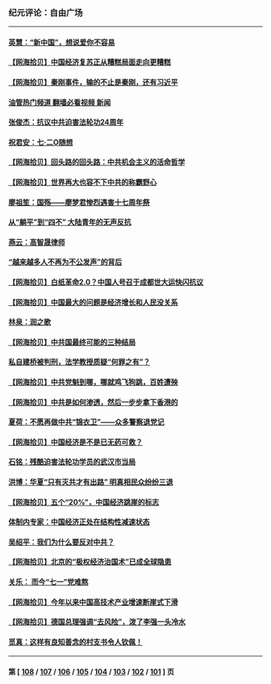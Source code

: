 ### 纪元评论：自由广场
---
#### [英慧：“新中国”，想说爱你不容易](../../pages/nsc993/n14039324.md?07230330) 
#### [【网海拾贝】中国经济复苏正从糟糕局面走向更糟糕](../../pages/nsc993/n14039281.md?07230330) 
#### [【网海拾贝】秦刚事件，输的不止是秦刚，还有习近平](../../pages/nsc993/n14038423.md?07230330) 
#### [油管热门频道 翻墙必看视频 新闻](ok?07230330)
#### [张俊杰：抗议中共迫害法轮功24周年](../../pages/nsc993/n14038104.md?07230330) 
#### [祝君安：七·二O随想](../../pages/nsc993/n14037469.md?07230330) 
#### [【网海拾贝】回头路的回头路：中共机会主义的活命哲学](../../pages/nsc993/n14036607.md?07230330) 
#### [【网海拾贝】世界再大也容不下中共的称霸野心](../../pages/nsc993/n14035979.md?07230330) 
#### [廖祖笙：国殇——廖梦君惨烈遇害十七周年祭](../../pages/nsc993/n14035636.md?07230330) 
#### [从“躺平”到“四不” 大陆青年的无声反抗](../../pages/nsc993/n14034924.md?07230330) 
#### [燕云：高智晟律师](../../pages/nsc993/n14034945.md?07230330) 
#### [“越来越多人不再为不公发声”的背后](../../pages/nsc993/n14034935.md?07230330) 
#### [【网海拾贝】白纸革命2.0？中国人号召于成都世大运快闪抗议](../../pages/nsc993/n14034919.md?07230330) 
#### [【网海拾贝】中国最大的问题是经济增长和人民没关系](../../pages/nsc993/n14033024.md?07230330) 
#### [林泉：润之歌](../../pages/nsc993/n14032905.md?07230330) 
#### [【网海拾贝】中共国最终可能的三种结局](../../pages/nsc993/n14032149.md?07230330) 
#### [私自建桥被判刑，法学教授质疑“何罪之有”？](../../pages/nsc993/n14031517.md?07230330) 
#### [【网海拾贝】中共党魁到哪，哪就鸡飞狗跳，百姓遭殃](../../pages/nsc993/n14031033.md?07230330) 
#### [【网海拾贝】中共是如何渗透，然后一步步拿下香港的](../../pages/nsc993/n14030717.md?07230330) 
#### [夏荷：不愿再做中共“锦衣卫”——众多警察退党记](../../pages/nsc993/n14029941.md?07230330) 
#### [【网海拾贝】中国经济是不是已无药可救？](../../pages/nsc993/n14029976.md?07230330) 
#### [石铭：残酷迫害法轮功学员的武汉市当局](../../pages/nsc993/n14029514.md?07230330) 
#### [洪博：华夏“只有灭共才有出路” 明真相民众纷纷三退](../../pages/nsc993/n14029396.md?07230330) 
#### [【网海拾贝】五个“20%”，中国经济跳崖的标志](../../pages/nsc993/n14029226.md?07230330) 
#### [体制内专家：中国经济正处在结构性减速状态](../../pages/nsc993/n14029095.md?07230330) 
#### [吴绍平：我们为什么要反对中共？](../../pages/nsc993/n14027674.md?07230330) 
#### [【网海拾贝】北京的“极权经济治国术”已成全球隐患](../../pages/nsc993/n14027923.md?07230330) 
#### [关乐： 而今“七一”党难熬](../../pages/nsc993/n14027325.md?07230330) 
#### [【网海拾贝】今年以来中国高技术产业增速断崖式下滑](../../pages/nsc993/n14027114.md?07230330) 
#### [【网海拾贝】德国总理强调“去风险”，泼了李强一头冷水](../../pages/nsc993/n14026680.md?07230330) 
#### [觅真：这样有良知善念的村支书令人钦佩！](../../pages/nsc993/n14026467.md?07230330) 

---
#### 第 [ [108](./108.md?07230330) / [107](./107.md?07230330) / [106](./106.md?07230330) / [105](./105.md?07230330) / [104](./104.md?07230330) / [103](./103.md?07230330) / [102](./102.md?07230330) / [101](./101.md?07230330) ] 页
